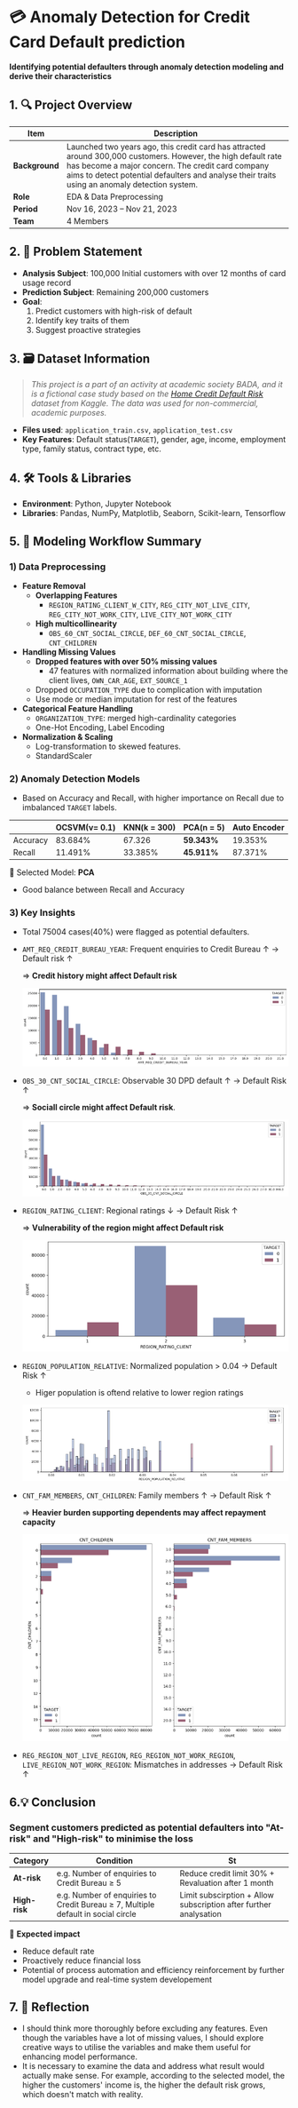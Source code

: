 # 💳 Anomaly Detection for Credit Card Default prediction

**Identifying potential defaulters through anomaly detection modeling and derive their characteristics**

## 1. 🔍 Project Overview

| Item                                                                                                                                                                                                                                                                      | Description                                                        |
| -------------------------------------- | ------------------------------------------------------------------ |
| **Background**                         | Launched two years ago, this credit card has attracted around 300,000 customers. However, the high default rate has become a major concern. The credit card company aims to detect potential defaulters and analyse their traits using an anomaly detection system. |                                                                    |
| **Role**                                                                                                                                                                                                                                                                  | EDA & Data Preprocessing                                           |
| **Period**                                                                                                                                                                                                                                                                | Nov 16, 2023 – Nov 21, 2023                                        |
| **Team**                                                                                                                                                                                                                                                                  | 4 Members                                                          |

## 2. 🎯 Problem Statement
- **Analysis Subject**: 100,000 Initial customers with over 12 months of card usage record 
- **Prediction Subject**: Remaining 200,000 customers
- **Goal**:
  1. Predict customers with high-risk of default
  2. Identify key traits of them
  3. Suggest proactive strategies
 
## 3. 🗃️ Dataset Information
> *This project is a part of an activity at academic society BADA, and it is a fictional case study based on the [Home Credit Default Risk](https://www.kaggle.com/competitions/home-credit-default-risk) dataset from Kaggle. The data was used for non-commercial, academic purposes.*
- **Files used**: `application_train.csv`, `application_test.csv`
- **Key Features**: Default status(`TARGET`), gender, age, income, employment type, family status, contract type, etc.

## 4. 🛠 Tools & Libraries
- **Environment**: Python, Jupyter Notebook
- **Libraries**: Pandas, NumPy, Matplotlib, Seaborn, Scikit-learn, Tensorflow

## 5. 🧩 Modeling Workflow Summary

### 1) Data Preprocessing

- **Feature Removal**
    - **Overlapping Features**
        - `REGION_RATING_CLIENT_W_CITY`, `REG_CITY_NOT_LIVE_CITY`, `REG_CITY_NOT_WORK_CITY`, `LIVE_CITY_NOT_WORK_CITY`
    - **High multicollinearity**
        - `OBS_60_CNT_SOCIAL_CIRCLE`, `DEF_60_CNT_SOCIAL_CIRCLE`, `CNT_CHILDREN`
- **Handling Missing Values**
    - **Dropped features with over 50% missing values**
        - 47 features with normalized information about building where the client lives, `OWN_CAR_AGE`, `EXT_SOURCE_1`
    - Dropped `OCCUPATION_TYPE` due to complication with imputation
    - Use mode or median imputation for rest of the features
- **Categorical Feature Handling**
    - `ORGANIZATION_TYPE`: merged high-cardinality categories
    - One-Hot Encoding, Label Encoding
- **Normalization & Scaling**
    - Log-transformation to skewed features.
    - StandardScaler
  
### 2) Anomaly Detection Models

- Based on Accuracy and Recall, with higher importance on Recall due to imbalanced `TARGET` labels.

|  | OCSVM(ν= 0.1) | KNN(k = 300) | **PCA(n = 5)** | Auto Encoder |
| --- | --- | --- | --- | --- |
| Accuracy | 83.684% | 67.326 | **59.343%** | 19.353% |
| Recall | 11.491% | 33.385% | **45.911%** | 87.371% |

📌 Selected Model: **PCA**

- Good balance between Recall and Accuracy

### 3) Key Insights

- Total 75004 cases(40%) were flagged as potential defaulters.
- `AMT_REQ_CREDIT_BUREAU_YEAR`: Frequent enquiries to Credit Bureau ↑ → Default risk ↑
    
    ⇒ **Credit history might affect Default risk**
    
    ![image.png](images/countplot_AMT_REQ_CREDIT_BUREAU_YEAR.png)
    
- `OBS_30_CNT_SOCIAL_CIRCLE`: Observable 30 DPD default ↑ → Default Risk ↑
    
    ⇒ **Sociall circle might affect Default risk**.
    
    ![image.png](images/countplot_OBS_30_CNT_SOCIAL_CIRCLE.png)
    
- `REGION_RATING_CLIENT`: Regional ratings ↓ → Default Risk ↑
    
    ⇒ **Vulnerability of the region might affect Default risk**
    
    ![image.png](images/countplot_REGION_RATING_CLIENT.png)
    
- `REGION_POPULATION_RELATIVE`: Normalized population > 0.04 → Default Risk ↑
    - Higer population is oftend relative to lower region ratings
    
    ![image.png](images/hist_REGION_POPULATION_RELATIVE.png)
    
- `CNT_FAM_MEMBERS`, `CNT_CHILDREN`: Family members ↑ → Default Risk ↑
    
    ⇒ **Heavier burden supporting dependents may affect repayment capacity**
    
    ![image.png](images/countplot_CNT_FAM_MEMBERS_CHILDREN.png)
    
- `REG_REGION_NOT_LIVE_REGION`, `REG_REGION_NOT_WORK_REGION`, `LIVE_REGION_NOT_WORK_REGION`: Mismatches in addresses → Default Risk ↑

## 6.💡 Conclusion

### Segment customers predicted as potential defaulters into "At-risk" and "High-risk" to minimise the loss

| Category | Condition | St |
| --- | --- | --- |
| **At-risk** | e.g. Number of enquiries to Credit Bureau ≥ 5 | Reduce credit limit 30% + Revaluation after 1 month |
| **High-risk** | e.g. Number of enquiries to Credit Bureau ≥ 7, Multiple default in social circle | Limit subscirption + Allow subscription after further analysation |

📌 **Expected impact**

- Reduce default rate
- Proactively reduce financial loss
- Potential of process automation and efficiency reinforcement by further model upgrade and real-time system developement

## 7. 🧠 Reflection

- I should think more thoroughly before excluding any features. Even though the variables have a lot of missing values, I should explore creative ways to utilise the variables and make them useful for enhancing model performance.
- It is necessary to examine the data and address what result would actually make sense. For example, according to the selected model, the higher the customers' income is, the higher the default risk grows, which doesn't match with reality. 
